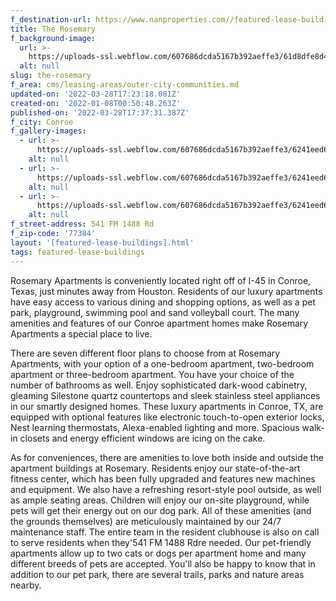```yaml
---
f_destination-url: https://www.nanproperties.com//featured-lease-buildings/the-rosemary
title: The Rosemary
f_background-image:
  url: >-
    https://uploads-ssl.webflow.com/607686dcda5167b392aeffe3/61d8dfe8d4110642427edaed_content_01.jpeg
  alt: null
slug: the-rosemary
f_area: cms/leasing-areas/outer-city-communities.md
updated-on: '2022-03-28T17:23:18.081Z'
created-on: '2022-01-08T00:50:48.263Z'
published-on: '2022-03-28T17:37:31.387Z'
f_city: Conroe
f_gallery-images:
  - url: >-
      https://uploads-ssl.webflow.com/607686dcda5167b392aeffe3/6241eed6fa5c64486491ebdb_68645607.jpeg
    alt: null
  - url: >-
      https://uploads-ssl.webflow.com/607686dcda5167b392aeffe3/6241eed616c8a8c2272a42a4_69484215.jpeg
    alt: null
  - url: >-
      https://uploads-ssl.webflow.com/607686dcda5167b392aeffe3/6241eed6cd4aa26cb8618292_68645612.jpeg
    alt: null
f_street-address: 541 FM 1488 Rd
f_zip-code: '77384'
layout: '[featured-lease-buildings].html'
tags: featured-lease-buildings
---
```


Rosemary Apartments is conveniently located right off of I-45 in Conroe, Texas, just minutes away from Houston. Residents of our luxury apartments have easy access to various dining and shopping options, as well as a pet park, playground, swimming pool and sand volleyball court. The many amenities and features of our Conroe apartment homes make Rosemary Apartments a special place to live.

There are seven different floor plans to choose from at Rosemary Apartments, with your option of a one-bedroom apartment, two-bedroom apartment or three-bedroom apartment. You have your choice of the number of bathrooms as well. Enjoy sophisticated dark-wood cabinetry, gleaming Silestone quartz countertops and sleek stainless steel appliances in our smartly designed homes. These luxury apartments in Conroe, TX, are equipped with optional features like electronic touch-to-open exterior locks, Nest learning thermostats, Alexa-enabled lighting and more. Spacious walk-in closets and energy efficient windows are icing on the cake.

As for conveniences, there are amenities to love both inside and outside the apartment buildings at Rosemary. Residents enjoy our state-of-the-art fitness center, which has been fully upgraded and features new machines and equipment. We also have a refreshing resort-style pool outside, as well as ample seating areas. Children will enjoy our on-site playground, while pets will get their energy out on our dog park. All of these amenities (and the grounds themselves) are meticulously maintained by our 24/7 maintenance staff. The entire team in the resident clubhouse is also on call to serve residents when they'541 FM 1488 Rdre needed. Our pet-friendly apartments allow up to two cats or dogs per apartment home and many different breeds of pets are accepted. You'll also be happy to know that in addition to our pet park, there are several trails, parks and nature areas nearby.
